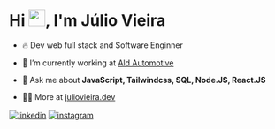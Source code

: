 <h1 align="left">Hi <img src="https://raw.githubusercontent.com/kaueMarques/kaueMarques/master/hi.gif" height="30px">, I'm Júlio Vieira</h1>

- 🔥 Dev web full stack and Software Enginner

- 🔭 I’m currently working at [Ald Automotive](https://www.aldautomotive.com.br/)

- 💬 Ask me about **JavaScript, Tailwindcss, SQL, Node.JS, React.JS**

- 👨‍💻 More at [juliovieira.dev](https://portifolio-julio.netlify.app/)


<a href="https://www.linkedin.com/in/j%C3%BAliovieira/" target="_blank">
  <img align="center" src="https://img.shields.io/badge/j%C3%BAliovieira-05122A?style=flat&logo=linkedin" alt="linkedin"/>
</a>
<a href="https://portifolio-julio.netlify.app/" target="_blank">
  <img align="center" src="https://img.shields.io/badge/Site-05122A?style=flat&logo=site" alt="instagram"/>
</a-->
